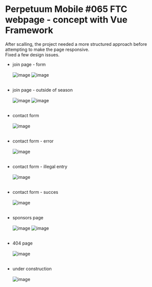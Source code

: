 # Perpetuum Mobile #065 FTC webpage - concept with Vue Framework
After scalling, the project needed a more structured approach before attempting to make the page responsive.  
Fixed a few design issues.

- join page - form <br /> <br />
![image](https://github.com/Alle43221/Vue-Perpetuum-Mobile-Website/assets/79206599/021c552c-fbb4-4da3-9e98-5dd1277e50d6)
![image](https://github.com/Alle43221/Vue-Perpetuum-Mobile-Website/assets/79206599/a1f583eb-994b-4167-8db9-3188842312a2)<br /> <br />

- join page - outside of season <br /> <br />
![image](https://github.com/Alle43221/Vue-Perpetuum-Mobile-Website/assets/79206599/c935c38b-bbd5-4732-9da0-85a8d73dfc9e)
![image](https://github.com/Alle43221/Vue-Perpetuum-Mobile-Website/assets/79206599/a6a96fbf-407a-42cd-aaf0-d67c5e8e4584)<br /> <br />

- contact form <br /> <br />
![image](https://github.com/Alle43221/Vue-Perpetuum-Mobile-Website/assets/79206599/41eadbfc-4145-45ea-83f0-9b616ae6b85d)<br /> <br />

- contact form - error <br /> <br />
![image](https://github.com/Alle43221/Vue-Perpetuum-Mobile-Website/assets/79206599/b86070ce-4b17-4f5c-b7ed-acb1d8fbaf5d) <br /> <br />

- contact form - illegal entry <br /> <br />
![image](https://github.com/Alle43221/Vue-Perpetuum-Mobile-Website/assets/79206599/f7db1571-4969-4c8b-86b4-f08f4588d8fb) <br /> <br />

- contact form - succes <br /> <br />
![image](https://github.com/Alle43221/Vue-Perpetuum-Mobile-Website/assets/79206599/bb2ca5e9-1030-4666-883a-648e31e6f651)<br /> <br />

- sponsors page <br /> <br />
![image](https://github.com/Alle43221/Vue-Perpetuum-Mobile-Website/assets/79206599/2b41e1d2-8b3b-4561-80b7-87b224a57bab)
![image](https://github.com/Alle43221/Vue-Perpetuum-Mobile-Website/assets/79206599/560116bd-7482-4f16-9067-4bc8a47cb349)<br /> <br />

- 404 page <br /> <br />
![image](https://github.com/Alle43221/Vue-Perpetuum-Mobile-Website/assets/79206599/84d0a027-6b2e-4d52-be1b-4367186c2cd7)<br /> <br />

- under construction <br /> <br />
![image](https://github.com/Alle43221/Vue-Perpetuum-Mobile-Website/assets/79206599/d689778d-c264-49ed-b369-a25650f93cdc)
